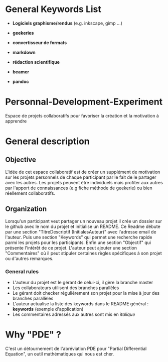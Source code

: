 # General Keywords List

+ **Logiciels graphisme/rendus** (e.g. inkscape, gimp ...)

+ **geekeries**

+ **convertisseur de formats**

+ **markdown**

+ **rédaction scientifique**

+ **beamer**

+ **pandoc**


# Personnal-Development-Experiment
Espace de projets collaboratifs pour favoriser la création et la motivation à apprendre

# General description 

## Objective
L'idée de cet espace collaboratif est de créer un supplément de motivation sur les projets personnels de chaque participant par le fait de le partager avec les autres. Les projets peuvent être individuels mais profiter aux autres par l'apport de connaissances (e.g fiche méthode de geekerie) ou bien réellement collaboratifs. 

## Organization
Lorsqu'un participant veut partager un nouveau projet il crée un dossier sur le github avec le nom du projet et initialise un README. Ce Readme débute par une section "TitreDescriptif (InitialesAuteur)" avec l'adresse email de l'auteur. Puis une section "Keywords" qui permet une recherche rapide parmi les projets pour les participants. Enfin une section "Objectif" qui présente l'intérêt de ce projet. L'auteur peut ajouter une section "Commentaires" où il peut stipuler certaines règles spécifiques à son projet ou d'autres remarques.

### General rules
+ L'auteur du projet est le gérant de celui-ci, il gère la branche master
+ Les collaborateurs utilisent des branches parallèles
+ Le gérant doit checker régulièrement son projet pour la mise à jour des branches parallèles
+ L'auteur actualise la liste des keywords dans le README général : **keywords** (exemple d'application)
+ Les commentaires adressés aux autres sont mis en *italique*
 
 # Why "PDE" ?
 C'est un détournement de l'abréviation PDE pour "Partial Differential Equation", un outil mathématiques qui nous est cher.
